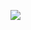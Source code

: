![](https://cdn.nlark.com/yuque/0/2023/jpeg/1128524/1677564033711-be513dcc-ae52-41a2-8bb5-39d84e0bbd0e.jpeg)
